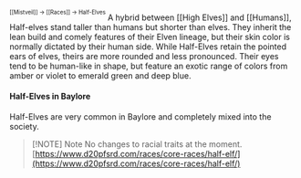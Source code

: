 <sup><sup>[[Mistveil]] → [[Races]] → Half-Elves</sup></sup>
A hybrid between [[High Elves]] and [[Humans]], Half-elves stand taller than humans but shorter than elves. They inherit the lean build and comely features of their Elven lineage, but their skin color is normally dictated by their human side. While Half-Elves retain the pointed ears of elves, theirs are more rounded and less pronounced. Their eyes tend to be human-like in shape, but feature an exotic range of colors from amber or violet to emerald green and deep blue. 
#### Half-Elves in Baylore
Half-Elves are very common in Baylore and completely mixed into the society.


> [!NOTE] Note
> No changes to racial traits at the moment.
> [https://www.d20pfsrd.com/races/core-races/half-elf/](https://www.d20pfsrd.com/races/core-races/half-elf/)
